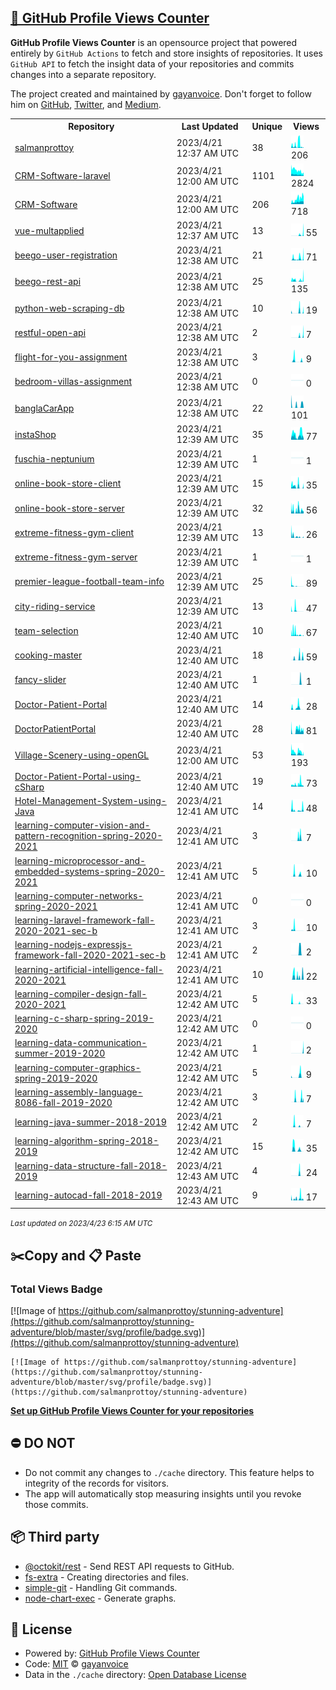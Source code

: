 ## [🚀 GitHub Profile Views Counter](https://github.com/gayanvoice/github-profile-views-counter)
**GitHub Profile Views Counter** is an opensource project that powered entirely by  `GitHub Actions` to fetch and store insights of repositories.
It uses `GitHub API` to fetch the insight data of your repositories and commits changes into a separate repository.

The project created and maintained by [gayanvoice](https://github.com/gayanvoice). Don't forget to follow him on [GitHub](https://github.com/gayanvoice), [Twitter](https://twitter.com/gayanvoice), and [Medium](https://gayanvoice.medium.com/).

<table>
	<tr>
		<th>
			Repository
		</th>
		<th>
			Last Updated
		</th>
		<th>
			Unique
		</th>
		<th>
			Views
		</th>
	</tr>
	<tr>
		<td>
			<a href="https://github.com/salmanprottoy/stunning-adventure/tree/master/readme/334512520/year.md">
				salmanprottoy
			</a>
		</td>
		<td>
			2023/4/21 12:37 AM UTC
		</td>
		<td>
			38
		</td>
		<td>
			<img alt="Response time graph" src="https://github.com/salmanprottoy/stunning-adventure/raw/master/graph/334512520/small/year.png" height="20"> 206
		</td>
	</tr>
	<tr>
		<td>
			<a href="https://github.com/salmanprottoy/stunning-adventure/tree/master/readme/318471396/year.md">
				CRM-Software-laravel
			</a>
		</td>
		<td>
			2023/4/21 12:00 AM UTC
		</td>
		<td>
			1101
		</td>
		<td>
			<img alt="Response time graph" src="https://github.com/salmanprottoy/stunning-adventure/raw/master/graph/318471396/small/year.png" height="20"> 2824
		</td>
	</tr>
	<tr>
		<td>
			<a href="https://github.com/salmanprottoy/stunning-adventure/tree/master/readme/307448074/year.md">
				CRM-Software
			</a>
		</td>
		<td>
			2023/4/21 12:00 AM UTC
		</td>
		<td>
			206
		</td>
		<td>
			<img alt="Response time graph" src="https://github.com/salmanprottoy/stunning-adventure/raw/master/graph/307448074/small/year.png" height="20"> 718
		</td>
	</tr>
	<tr>
		<td>
			<a href="https://github.com/salmanprottoy/stunning-adventure/tree/master/readme/442078930/year.md">
				vue-multapplied
			</a>
		</td>
		<td>
			2023/4/21 12:37 AM UTC
		</td>
		<td>
			13
		</td>
		<td>
			<img alt="Response time graph" src="https://github.com/salmanprottoy/stunning-adventure/raw/master/graph/442078930/small/year.png" height="20"> 55
		</td>
	</tr>
	<tr>
		<td>
			<a href="https://github.com/salmanprottoy/stunning-adventure/tree/master/readme/438525283/year.md">
				beego-user-registration
			</a>
		</td>
		<td>
			2023/4/21 12:38 AM UTC
		</td>
		<td>
			21
		</td>
		<td>
			<img alt="Response time graph" src="https://github.com/salmanprottoy/stunning-adventure/raw/master/graph/438525283/small/year.png" height="20"> 71
		</td>
	</tr>
	<tr>
		<td>
			<a href="https://github.com/salmanprottoy/stunning-adventure/tree/master/readme/438520124/year.md">
				beego-rest-api
			</a>
		</td>
		<td>
			2023/4/21 12:38 AM UTC
		</td>
		<td>
			25
		</td>
		<td>
			<img alt="Response time graph" src="https://github.com/salmanprottoy/stunning-adventure/raw/master/graph/438520124/small/year.png" height="20"> 135
		</td>
	</tr>
	<tr>
		<td>
			<a href="https://github.com/salmanprottoy/stunning-adventure/tree/master/readme/435458153/year.md">
				python-web-scraping-db
			</a>
		</td>
		<td>
			2023/4/21 12:38 AM UTC
		</td>
		<td>
			10
		</td>
		<td>
			<img alt="Response time graph" src="https://github.com/salmanprottoy/stunning-adventure/raw/master/graph/435458153/small/year.png" height="20"> 19
		</td>
	</tr>
	<tr>
		<td>
			<a href="https://github.com/salmanprottoy/stunning-adventure/tree/master/readme/436239656/year.md">
				restful-open-api
			</a>
		</td>
		<td>
			2023/4/21 12:38 AM UTC
		</td>
		<td>
			2
		</td>
		<td>
			<img alt="Response time graph" src="https://github.com/salmanprottoy/stunning-adventure/raw/master/graph/436239656/small/year.png" height="20"> 7
		</td>
	</tr>
	<tr>
		<td>
			<a href="https://github.com/salmanprottoy/stunning-adventure/tree/master/readme/433806312/year.md">
				flight-for-you-assignment
			</a>
		</td>
		<td>
			2023/4/21 12:38 AM UTC
		</td>
		<td>
			3
		</td>
		<td>
			<img alt="Response time graph" src="https://github.com/salmanprottoy/stunning-adventure/raw/master/graph/433806312/small/year.png" height="20"> 9
		</td>
	</tr>
	<tr>
		<td>
			<a href="https://github.com/salmanprottoy/stunning-adventure/tree/master/readme/432113972/year.md">
				bedroom-villas-assignment
			</a>
		</td>
		<td>
			2023/4/21 12:38 AM UTC
		</td>
		<td>
			0
		</td>
		<td>
			<img alt="Response time graph" src="https://github.com/salmanprottoy/stunning-adventure/raw/master/graph/432113972/small/year.png" height="20"> 0
		</td>
	</tr>
	<tr>
		<td>
			<a href="https://github.com/salmanprottoy/stunning-adventure/tree/master/readme/373547823/year.md">
				banglaCarApp
			</a>
		</td>
		<td>
			2023/4/21 12:38 AM UTC
		</td>
		<td>
			22
		</td>
		<td>
			<img alt="Response time graph" src="https://github.com/salmanprottoy/stunning-adventure/raw/master/graph/373547823/small/year.png" height="20"> 101
		</td>
	</tr>
	<tr>
		<td>
			<a href="https://github.com/salmanprottoy/stunning-adventure/tree/master/readme/373232455/year.md">
				instaShop
			</a>
		</td>
		<td>
			2023/4/21 12:39 AM UTC
		</td>
		<td>
			35
		</td>
		<td>
			<img alt="Response time graph" src="https://github.com/salmanprottoy/stunning-adventure/raw/master/graph/373232455/small/year.png" height="20"> 77
		</td>
	</tr>
	<tr>
		<td>
			<a href="https://github.com/salmanprottoy/stunning-adventure/tree/master/readme/375108533/year.md">
				fuschia-neptunium
			</a>
		</td>
		<td>
			2023/4/21 12:39 AM UTC
		</td>
		<td>
			1
		</td>
		<td>
			<img alt="Response time graph" src="https://github.com/salmanprottoy/stunning-adventure/raw/master/graph/375108533/small/year.png" height="20"> 1
		</td>
	</tr>
	<tr>
		<td>
			<a href="https://github.com/salmanprottoy/stunning-adventure/tree/master/readme/361479541/year.md">
				online-book-store-client
			</a>
		</td>
		<td>
			2023/4/21 12:39 AM UTC
		</td>
		<td>
			15
		</td>
		<td>
			<img alt="Response time graph" src="https://github.com/salmanprottoy/stunning-adventure/raw/master/graph/361479541/small/year.png" height="20"> 35
		</td>
	</tr>
	<tr>
		<td>
			<a href="https://github.com/salmanprottoy/stunning-adventure/tree/master/readme/361480079/year.md">
				online-book-store-server
			</a>
		</td>
		<td>
			2023/4/21 12:39 AM UTC
		</td>
		<td>
			32
		</td>
		<td>
			<img alt="Response time graph" src="https://github.com/salmanprottoy/stunning-adventure/raw/master/graph/361480079/small/year.png" height="20"> 56
		</td>
	</tr>
	<tr>
		<td>
			<a href="https://github.com/salmanprottoy/stunning-adventure/tree/master/readme/361480658/year.md">
				extreme-fitness-gym-client
			</a>
		</td>
		<td>
			2023/4/21 12:39 AM UTC
		</td>
		<td>
			13
		</td>
		<td>
			<img alt="Response time graph" src="https://github.com/salmanprottoy/stunning-adventure/raw/master/graph/361480658/small/year.png" height="20"> 26
		</td>
	</tr>
	<tr>
		<td>
			<a href="https://github.com/salmanprottoy/stunning-adventure/tree/master/readme/361481277/year.md">
				extreme-fitness-gym-server
			</a>
		</td>
		<td>
			2023/4/21 12:39 AM UTC
		</td>
		<td>
			1
		</td>
		<td>
			<img alt="Response time graph" src="https://github.com/salmanprottoy/stunning-adventure/raw/master/graph/361481277/small/year.png" height="20"> 1
		</td>
	</tr>
	<tr>
		<td>
			<a href="https://github.com/salmanprottoy/stunning-adventure/tree/master/readme/361478098/year.md">
				premier-league-football-team-info
			</a>
		</td>
		<td>
			2023/4/21 12:39 AM UTC
		</td>
		<td>
			25
		</td>
		<td>
			<img alt="Response time graph" src="https://github.com/salmanprottoy/stunning-adventure/raw/master/graph/361478098/small/year.png" height="20"> 89
		</td>
	</tr>
	<tr>
		<td>
			<a href="https://github.com/salmanprottoy/stunning-adventure/tree/master/readme/361478832/year.md">
				city-riding-service
			</a>
		</td>
		<td>
			2023/4/21 12:39 AM UTC
		</td>
		<td>
			13
		</td>
		<td>
			<img alt="Response time graph" src="https://github.com/salmanprottoy/stunning-adventure/raw/master/graph/361478832/small/year.png" height="20"> 47
		</td>
	</tr>
	<tr>
		<td>
			<a href="https://github.com/salmanprottoy/stunning-adventure/tree/master/readme/361477227/year.md">
				team-selection
			</a>
		</td>
		<td>
			2023/4/21 12:40 AM UTC
		</td>
		<td>
			10
		</td>
		<td>
			<img alt="Response time graph" src="https://github.com/salmanprottoy/stunning-adventure/raw/master/graph/361477227/small/year.png" height="20"> 67
		</td>
	</tr>
	<tr>
		<td>
			<a href="https://github.com/salmanprottoy/stunning-adventure/tree/master/readme/336582100/year.md">
				cooking-master
			</a>
		</td>
		<td>
			2023/4/21 12:40 AM UTC
		</td>
		<td>
			18
		</td>
		<td>
			<img alt="Response time graph" src="https://github.com/salmanprottoy/stunning-adventure/raw/master/graph/336582100/small/year.png" height="20"> 59
		</td>
	</tr>
	<tr>
		<td>
			<a href="https://github.com/salmanprottoy/stunning-adventure/tree/master/readme/338665651/year.md">
				fancy-slider
			</a>
		</td>
		<td>
			2023/4/21 12:40 AM UTC
		</td>
		<td>
			1
		</td>
		<td>
			<img alt="Response time graph" src="https://github.com/salmanprottoy/stunning-adventure/raw/master/graph/338665651/small/year.png" height="20"> 1
		</td>
	</tr>
	<tr>
		<td>
			<a href="https://github.com/salmanprottoy/stunning-adventure/tree/master/readme/277720559/year.md">
				Doctor-Patient-Portal
			</a>
		</td>
		<td>
			2023/4/21 12:40 AM UTC
		</td>
		<td>
			14
		</td>
		<td>
			<img alt="Response time graph" src="https://github.com/salmanprottoy/stunning-adventure/raw/master/graph/277720559/small/year.png" height="20"> 28
		</td>
	</tr>
	<tr>
		<td>
			<a href="https://github.com/salmanprottoy/stunning-adventure/tree/master/readme/293097293/year.md">
				DoctorPatientPortal
			</a>
		</td>
		<td>
			2023/4/21 12:40 AM UTC
		</td>
		<td>
			28
		</td>
		<td>
			<img alt="Response time graph" src="https://github.com/salmanprottoy/stunning-adventure/raw/master/graph/293097293/small/year.png" height="20"> 81
		</td>
	</tr>
	<tr>
		<td>
			<a href="https://github.com/salmanprottoy/stunning-adventure/tree/master/readme/331263414/year.md">
				Village-Scenery-using-openGL
			</a>
		</td>
		<td>
			2023/4/21 12:00 AM UTC
		</td>
		<td>
			53
		</td>
		<td>
			<img alt="Response time graph" src="https://github.com/salmanprottoy/stunning-adventure/raw/master/graph/331263414/small/year.png" height="20"> 193
		</td>
	</tr>
	<tr>
		<td>
			<a href="https://github.com/salmanprottoy/stunning-adventure/tree/master/readme/331255267/year.md">
				Doctor-Patient-Portal-using-cSharp
			</a>
		</td>
		<td>
			2023/4/21 12:40 AM UTC
		</td>
		<td>
			19
		</td>
		<td>
			<img alt="Response time graph" src="https://github.com/salmanprottoy/stunning-adventure/raw/master/graph/331255267/small/year.png" height="20"> 73
		</td>
	</tr>
	<tr>
		<td>
			<a href="https://github.com/salmanprottoy/stunning-adventure/tree/master/readme/331247528/year.md">
				Hotel-Management-System-using-Java
			</a>
		</td>
		<td>
			2023/4/21 12:41 AM UTC
		</td>
		<td>
			14
		</td>
		<td>
			<img alt="Response time graph" src="https://github.com/salmanprottoy/stunning-adventure/raw/master/graph/331247528/small/year.png" height="20"> 48
		</td>
	</tr>
	<tr>
		<td>
			<a href="https://github.com/salmanprottoy/stunning-adventure/tree/master/readme/337821133/year.md">
				learning-computer-vision-and-pattern-recognition-spring-2020-2021
			</a>
		</td>
		<td>
			2023/4/21 12:41 AM UTC
		</td>
		<td>
			3
		</td>
		<td>
			<img alt="Response time graph" src="https://github.com/salmanprottoy/stunning-adventure/raw/master/graph/337821133/small/year.png" height="20"> 7
		</td>
	</tr>
	<tr>
		<td>
			<a href="https://github.com/salmanprottoy/stunning-adventure/tree/master/readme/337496260/year.md">
				learning-microprocessor-and-embedded-systems-spring-2020-2021
			</a>
		</td>
		<td>
			2023/4/21 12:41 AM UTC
		</td>
		<td>
			5
		</td>
		<td>
			<img alt="Response time graph" src="https://github.com/salmanprottoy/stunning-adventure/raw/master/graph/337496260/small/year.png" height="20"> 10
		</td>
	</tr>
	<tr>
		<td>
			<a href="https://github.com/salmanprottoy/stunning-adventure/tree/master/readme/337351515/year.md">
				learning-computer-networks-spring-2020-2021
			</a>
		</td>
		<td>
			2023/4/21 12:41 AM UTC
		</td>
		<td>
			0
		</td>
		<td>
			<img alt="Response time graph" src="https://github.com/salmanprottoy/stunning-adventure/raw/master/graph/337351515/small/year.png" height="20"> 0
		</td>
	</tr>
	<tr>
		<td>
			<a href="https://github.com/salmanprottoy/stunning-adventure/tree/master/readme/317473475/year.md">
				learning-laravel-framework-fall-2020-2021-sec-b
			</a>
		</td>
		<td>
			2023/4/21 12:41 AM UTC
		</td>
		<td>
			3
		</td>
		<td>
			<img alt="Response time graph" src="https://github.com/salmanprottoy/stunning-adventure/raw/master/graph/317473475/small/year.png" height="20"> 10
		</td>
	</tr>
	<tr>
		<td>
			<a href="https://github.com/salmanprottoy/stunning-adventure/tree/master/readme/310203534/year.md">
				learning-nodejs-expressjs-framework-fall-2020-2021-sec-b
			</a>
		</td>
		<td>
			2023/4/21 12:41 AM UTC
		</td>
		<td>
			2
		</td>
		<td>
			<img alt="Response time graph" src="https://github.com/salmanprottoy/stunning-adventure/raw/master/graph/310203534/small/year.png" height="20"> 2
		</td>
	</tr>
	<tr>
		<td>
			<a href="https://github.com/salmanprottoy/stunning-adventure/tree/master/readme/335025775/year.md">
				learning-artificial-intelligence-fall-2020-2021
			</a>
		</td>
		<td>
			2023/4/21 12:41 AM UTC
		</td>
		<td>
			10
		</td>
		<td>
			<img alt="Response time graph" src="https://github.com/salmanprottoy/stunning-adventure/raw/master/graph/335025775/small/year.png" height="20"> 22
		</td>
	</tr>
	<tr>
		<td>
			<a href="https://github.com/salmanprottoy/stunning-adventure/tree/master/readme/337325597/year.md">
				learning-compiler-design-fall-2020-2021
			</a>
		</td>
		<td>
			2023/4/21 12:42 AM UTC
		</td>
		<td>
			5
		</td>
		<td>
			<img alt="Response time graph" src="https://github.com/salmanprottoy/stunning-adventure/raw/master/graph/337325597/small/year.png" height="20"> 33
		</td>
	</tr>
	<tr>
		<td>
			<a href="https://github.com/salmanprottoy/stunning-adventure/tree/master/readme/337482494/year.md">
				learning-c-sharp-spring-2019-2020
			</a>
		</td>
		<td>
			2023/4/21 12:42 AM UTC
		</td>
		<td>
			0
		</td>
		<td>
			<img alt="Response time graph" src="https://github.com/salmanprottoy/stunning-adventure/raw/master/graph/337482494/small/year.png" height="20"> 0
		</td>
	</tr>
	<tr>
		<td>
			<a href="https://github.com/salmanprottoy/stunning-adventure/tree/master/readme/337321898/year.md">
				learning-data-communication-summer-2019-2020
			</a>
		</td>
		<td>
			2023/4/21 12:42 AM UTC
		</td>
		<td>
			1
		</td>
		<td>
			<img alt="Response time graph" src="https://github.com/salmanprottoy/stunning-adventure/raw/master/graph/337321898/small/year.png" height="20"> 2
		</td>
	</tr>
	<tr>
		<td>
			<a href="https://github.com/salmanprottoy/stunning-adventure/tree/master/readme/335013748/year.md">
				learning-computer-graphics-spring-2019-2020
			</a>
		</td>
		<td>
			2023/4/21 12:42 AM UTC
		</td>
		<td>
			5
		</td>
		<td>
			<img alt="Response time graph" src="https://github.com/salmanprottoy/stunning-adventure/raw/master/graph/335013748/small/year.png" height="20"> 9
		</td>
	</tr>
	<tr>
		<td>
			<a href="https://github.com/salmanprottoy/stunning-adventure/tree/master/readme/337322845/year.md">
				learning-assembly-language-8086-fall-2019-2020
			</a>
		</td>
		<td>
			2023/4/21 12:42 AM UTC
		</td>
		<td>
			3
		</td>
		<td>
			<img alt="Response time graph" src="https://github.com/salmanprottoy/stunning-adventure/raw/master/graph/337322845/small/year.png" height="20"> 7
		</td>
	</tr>
	<tr>
		<td>
			<a href="https://github.com/salmanprottoy/stunning-adventure/tree/master/readme/335022128/year.md">
				learning-java-summer-2018-2019
			</a>
		</td>
		<td>
			2023/4/21 12:42 AM UTC
		</td>
		<td>
			2
		</td>
		<td>
			<img alt="Response time graph" src="https://github.com/salmanprottoy/stunning-adventure/raw/master/graph/335022128/small/year.png" height="20"> 7
		</td>
	</tr>
	<tr>
		<td>
			<a href="https://github.com/salmanprottoy/stunning-adventure/tree/master/readme/171264452/year.md">
				learning-algorithm-spring-2018-2019
			</a>
		</td>
		<td>
			2023/4/21 12:42 AM UTC
		</td>
		<td>
			15
		</td>
		<td>
			<img alt="Response time graph" src="https://github.com/salmanprottoy/stunning-adventure/raw/master/graph/171264452/small/year.png" height="20"> 35
		</td>
	</tr>
	<tr>
		<td>
			<a href="https://github.com/salmanprottoy/stunning-adventure/tree/master/readme/335015881/year.md">
				learning-data-structure-fall-2018-2019
			</a>
		</td>
		<td>
			2023/4/21 12:43 AM UTC
		</td>
		<td>
			4
		</td>
		<td>
			<img alt="Response time graph" src="https://github.com/salmanprottoy/stunning-adventure/raw/master/graph/335015881/small/year.png" height="20"> 24
		</td>
	</tr>
	<tr>
		<td>
			<a href="https://github.com/salmanprottoy/stunning-adventure/tree/master/readme/337487562/year.md">
				learning-autocad-fall-2018-2019
			</a>
		</td>
		<td>
			2023/4/21 12:43 AM UTC
		</td>
		<td>
			9
		</td>
		<td>
			<img alt="Response time graph" src="https://github.com/salmanprottoy/stunning-adventure/raw/master/graph/337487562/small/year.png" height="20"> 17
		</td>
	</tr>
</table>

<small><i>Last updated on 2023/4/23 6:15 AM UTC</i></small>

## ✂️Copy and 📋 Paste
### Total Views Badge
[![Image of https://github.com/salmanprottoy/stunning-adventure](https://github.com/salmanprottoy/stunning-adventure/blob/master/svg/profile/badge.svg)](https://github.com/salmanprottoy/stunning-adventure)

```readme
[![Image of https://github.com/salmanprottoy/stunning-adventure](https://github.com/salmanprottoy/stunning-adventure/blob/master/svg/profile/badge.svg)](https://github.com/salmanprottoy/stunning-adventure)
```
[**Set up GitHub Profile Views Counter for your repositories**](https://github.com/gayanvoice/github-profile-views-counter)
## ⛔ DO NOT
- Do not commit any changes to `./cache` directory. This feature helps to integrity of the records for visitors.
- The app will automatically stop measuring insights until you revoke those commits.
## 📦 Third party

- [@octokit/rest](https://www.npmjs.com/package/@octokit/rest) - Send REST API requests to GitHub.
- [fs-extra](https://www.npmjs.com/package/fs-extra) - Creating directories and files.
- [simple-git](https://www.npmjs.com/package/simple-git) - Handling Git commands.
- [node-chart-exec](https://www.npmjs.com/package/node-chart-exec) - Generate graphs.
## 📄 License
- Powered by: [GitHub Profile Views Counter](https://github.com/gayanvoice/github-profile-views-counter)
- Code: [MIT](./LICENSE) © [gayanvoice](https://github.com/gayanvoice)
- Data in the `./cache` directory: [Open Database License](https://opendatacommons.org/licenses/odbl/1-0/)